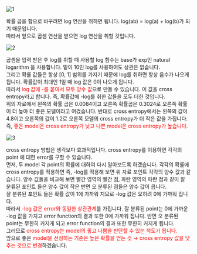 ![1](http://postfiles13.naver.net/MjAxNzEyMjhfMTYy/MDAxNTE0NDEyODk1OTc0.x3zwcAFKOqnCzRW_yKjOq4P0SWdnKwmJ7jIoAb9tXPcg.mCbp-10o8p71gTppF5nLA8Evd_8vuIubCriBGK3Hb74g.PNG.infoefficien/19._Cross_Entropy1.mp4_000003873.png?type=w773)

확률 곱을 합으로 바꾸려면 log 연산을 취하면 됩니다.  log(ab) = log(a) + log(b)가 되기 때문입니다. <br>
따라서 앞으로 곱셈 연산을 받으면 log 연산을 취할 것입니다.  

![2](http://postfiles13.naver.net/MjAxNzEyMjhfMTUz/MDAxNTE0NDEzMDI3Njkx.MKHlTC90Jhe7fGN8mqiMimuOg99981h2HhC0drovce8g._LwtCbAhynHr2lI2tN2dXgZkB2kgSfsSCPmPArrpMg8g.PNG.infoefficien/19._Cross_Entropy1.mp4_000101333.png?type=w773)

곱셈을 입력 받은 후 log를 취할 때 사용할 log 함수는 base가 exp인 natural logarithm 을 사용합니다. 밑이 10인 log를 사용하여도 상관은 없습니다.<br>
그리고 확률 값들은 항상 [0, 1] 범위를 가지기 때문에 log를 취하면 항상 음수가 나오게 됩니다. 확률값이 최대인 1일 때 log 값은 0이 나오게 됩니다.<br>
따라서  <font color='red'>log 값에 -를 붙여서 모두 양수 값</font>으로 만들 수 있습니다. 이 값을 cross entropy라고 합니다. 즉, 확률값에 -log를 취한 값들을 모두 더한 것입니다.<br>
위의 자료에서 왼쪽의 확률 곱은 0.0084이고 오른쪽 확률곱은 0.3024로 오른쪽 확률이 더 높아 더 좋은 모델이라고 여겼습니다.
반대로 cross entropy에서는 왼쪽의 값이 4.8이고 오른쪽의 값이 1.2로 오른쪽 모델의 cross entropy가 더 작은 값을 가집니다. <br>
즉, <font color='red'>좋은 model은 cross entropy가 낮고 나쁜 model은 cross entropy가 높습니다.</font>

![3](http://postfiles4.naver.net/MjAxNzEyMjhfMTQ2/MDAxNTE0NDE1NjUxMzQy.Z0uF1YEfmQ8nIq_8dmsJBpuPKaBaPCaq-a4qyLAQyBog.vDHmbplptbryy0aCcUa_qjs8DUjFKNESuCR5s5cOXt4g.PNG.infoefficien/19._Cross_Entropy1.mp4_000187608.png?type=w773)

cross entropy 방법은 생각보다 효과적입니다. cross entropy를 이용하면 각각의 point 에 대한 error를 구할 수 있습니다.<br> 
먼저, 두 model 각 point의 확률에 대하여 다시 알아보도록 하겠습니다. 각각의 확률에 cross entropy를 적용하면 즉, -log를 적용해 보면 위 자료 포인트 각각의 양수 값과 같습니다. 양수 값들을 비교해 보면 빨간 영역의 빨간 점, 파란 영역의 파란 점과 같이 잘 분류된 포인트 들은 양수 값이 작은 반면 오 분류된 점들은 양수 값이 큽니다.<br>
잘 분류된 포인트 들은 확률 값이 1에 가까워 지므로 -log 값은 오히려 0에 가까워 집니다. <br> 
따라서 <font color='red'>-log 값은 error와 동일한 상관관계</font>를 가집니다. 잘 분류된 point는 0에 가까운 -log 값을 가지고 error function의 결과 또한 0에 가까워 집니다. 반면 오 분류된 point는 무한히 커지게 되고 error function의 결과 또한 무한히 커지게 됩니다.<br>
그러므로 <font color='red'>cross entropy는 model의 좋고 나쁨을 판단할 수 있는 척도가 됩니다.</font><br>
앞으로 좋은 <font color='red'>model을 선정하는 기준은 높은 확률을 얻는 것 → cross entropy 값을 낮추는 것으로 변경</font>하겠습니다. 